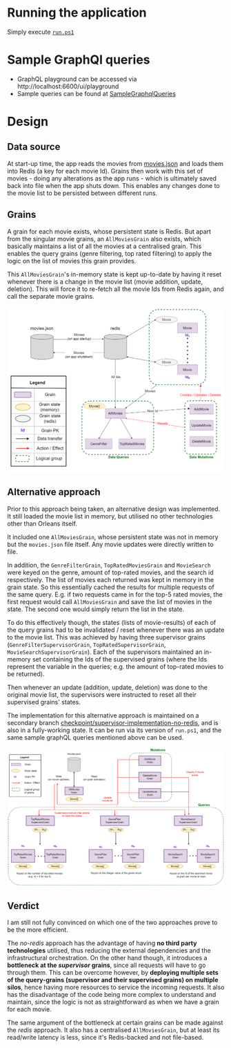 # Running the application
Simply execute [`run.ps1`](./run.ps1)

# Sample GraphQl queries
- GraphQL playground can be accessed via http://localhost:6600/ui/playground
- Sample queries can be found at [SampleGraphqlQueries](./SampleGraphqlQueries.md)

# Design
## Data source
At start-up time, the app reads the movies from [movies.json](movies.json) and loads them into Redis (a key for each movie Id). Grains then work with this set of movies - doing any alterations as the app runs - which is ultimately saved back into file when the app shuts down. This enables any changes done to the movie list to be persisted between different runs. 

## Grains
A grain for each movie exists, whose persistent state is Redis. But apart from the singular movie grains, an `AllMoviesGrain` also exists, which basically maintains a list of all the movies at a centralised grain. This enables the query grains (genre filtering, top rated filtering) to apply the logic on the list of movies this grain provides.

This `AllMoviesGrain`'s in-memory state is kept up-to-date by having it reset whenever there is a change in the movie list (movie addition, update, deletion). This will force it to re-fetch all the movie Ids from Redis again, and call the separate movie grains.

![grain diagram](./assets/grain-diagram.drawio.png "grain diagram")

## Alternative approach

Prior to this approach being taken, an alternative design was implemented. It still loaded the movie list in memory, but utilised no other technologies other than Orleans itself. 

It included one `AllMoviesGrain`, whose persistent state was not in memory but the `movies.json` file itself. Any movie updates were directly written to file. 

In addition, the `GenreFilterGrain`, `TopRatedMoviesGrain` and `MovieSearch` were keyed on the genre, amount of top-rated movies, and the search id respectively. The list of movies each returned was kept in memory in the grain state. So this essentially cached the results for multiple requests of the same query. E.g. if two requests came in for the top-5 rated movies, the first request would call `AllMoviesGrain` and save the list of movies in the state. The second one would simply return the list in the state.

To do this effectively though, the states (lists of movie-results) of each of the query grains had to be invalidated / reset whenever there was an update to the movie list. This was achieved by having three supervisor grains (`GenreFilterSupervisorGrain`, `TopRatedSupervisorGrain`, `MovieSearchSupervisorGrain`). Each of the supervisors maintained an in-memory set containing the Ids of the supervised grains (where the Ids represent the variable in the queries; e.g. the amount of top-rated movies to be returned).

Then whenever an update (addition, update, deletion) was done to the original movie list, the supervisors were instructed to reset all their supervised grains' states. 

The implementation for this alternative approach is maintained on a secondary branch [checkpoint/supervisor-implementation-no-redis](https://github.com/neil-scib/movie-index/tree/checkpoint/supervisor-implementation-no-redis), and is also in a fully-working state. It can be run via its version of `run.ps1`, and the same sample graphQL queries mentioned above can be used.

![no-redis approach](./assets/grain-diagram-no-redis.drawio.png "no-redis approach")


## Verdict

I am still not fully convinced on which one of the two approaches prove to be the more efficient. 

The _no-redis_ approach has the advantage of having **no third party technologies** utilised, thus reducing the external dependencies and the infrastructural orchestration. On the other hand though, it introduces a **bottleneck at the _supervisor_ grains**, since all requests will have to go through them. This can be overcome however, by **deploying multiple sets of the query-grains (supervisor and their supervised grains) on multiple silos**, hence having more resources to service the incoming requests. It also has the disadvantage of the code being more complex to understand and maintain, since the logic is not as straightforward as when we have a grain for each movie.

The same argument of the bottleneck at certain grains can be made against the _redis_ approach. It also has a centralised `AllMoviesGrain`, but at least its read/write latency is less, since it's Redis-backed and not file-based.